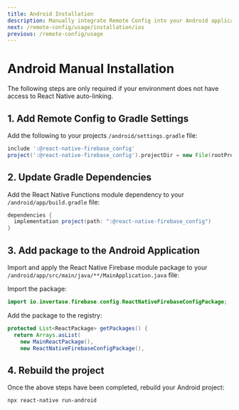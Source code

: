 ```yaml
---
title: Android Installation
description: Manually integrate Remote Config into your Android application.
next: /remote-config/usage/installation/ios
previous: /remote-config/usage
---
```


# Android Manual Installation

The following steps are only required if your environment does not have access to React Native
auto-linking.

## 1. Add Remote Config to Gradle Settings

Add the following to your projects `/android/settings.gradle` file:

```groovy
include ':@react-native-firebase_config'
project(':@react-native-firebase_config').projectDir = new File(rootProject.projectDir, './../node_modules/@react-native-firebase/remote-config/android')
```

## 2. Update Gradle Dependencies

Add the React Native Functions module dependency to your `/android/app/build.gradle` file:

```groovy
dependencies {
  implementation project(path: ":@react-native-firebase_config")
}
```

## 3. Add package to the Android Application

Import and apply the React Native Firebase module package to your `/android/app/src/main/java/**/MainApplication.java` file:

Import the package:

```java
import io.invertase.firebase.config.ReactNativeFirebaseConfigPackage;
```

Add the package to the registry:

```java
protected List<ReactPackage> getPackages() {
  return Arrays.asList(
    new MainReactPackage(),
    new ReactNativeFirebaseConfigPackage(),
```

## 4. Rebuild the project

Once the above steps have been completed, rebuild your Android project:

```bash
npx react-native run-android
```
